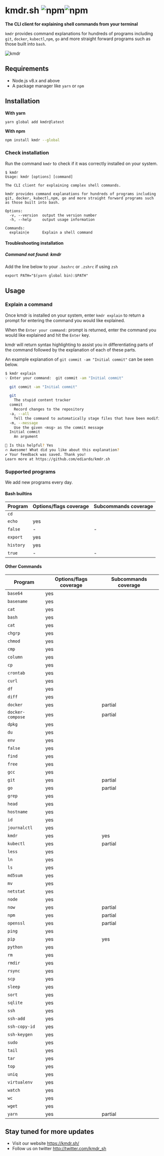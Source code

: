 # kmdr.sh ![npm](https://img.shields.io/npm/v/kmdr?color=green&style=flat-square)![npm](https://img.shields.io/npm/dt/kmdr?color=blue&style=flat-square)


**The CLI client for explaining shell commands from your terminal**

`kmdr` provides command explanations for hundreds of programs including `git`, `docker`, `kubectl`,`npm`, `go` and more straight forward programs such as those built into `bash`.

![kmdr](screenshot.png)

## Requirements

- Node.js v8.x and above
- A package manager like `yarn` or `npm`

## Installation

**With yarn**

```bash
yarn global add kmdr@latest
```

**With npm**

```bash
npm install kmdr --global
```

### Check installation

Run the command `kmdr` to check if it was correctly installed on your system.

```
$ kmdr
Usage: kmdr [options] [command]

The CLI client for explaining complex shell commands.

kmdr provides command explanations for hundreds of programs including git, docker, kubectl,npm, go and more straight forward programs such as those built into bash.

Options:
  -v, --version  output the version number
  -h, --help     output usage information

Commands:
  explain|e      Explain a shell command
```

#### Troubleshooting installation

##### Command not found: kmdr

Add the line below to your `.bashrc` or `.zshrc` if using `zsh`

```
export PATH="$(yarn global bin):$PATH"
```

## Usage

### Explain a command

Once kmdr is installed on your system, enter `kmdr explain` to return a prompt for entering the command you would like explained.

When the `Enter your command:` prompt is returned, enter the command you would like explained and hit the `Enter` key.

kmdr will return syntax highlighting to assist you in differentiating parts of the command followed by the explanation of each of these parts.

An example explanation of `git commit -am "Initial commit"` can be seen below.

```bash
$ kmdr explain
💡 Enter your command:  git commit -am "Initial commit"

  git commit -am "Initial commit"

  git
    The stupid content tracker
  commit
    Record changes to the repository
  -a, --all
    Tell the command to automatically stage files that have been modified and deleted
  -m, --message
    Use the given <msg> as the commit message
  Initial commit
    An argument

🤖 Is this helpful? Yes
🔥 Awesome! What did you like about this explanation?
✔ Your feedback was saved. Thank you!
Learn more at https://github.com/ediardo/kmdr.sh
```

### Supported programs

We add new programs every day.

#### Bash builtins

| Program | Options/flags coverage | Subcommands coverage 
| --- | --- | --- |
| `cd` |  | |
| `echo` | yes | |
| `false` | - | - |
| `export` | yes | |
| `history` | yes ||
| `true` | - | - |

#### Other Commands

| Program | Options/flags coverage | Subcommands coverage 
| --- | --- | --- |
| `base64` | yes | |
| `basename` | yes |
| `cat` | yes | | 
| `bash` | yes | |
| `cat` | yes | |
| `chgrp` | yes | |
| `chmod`  | yes | |
| `cmp` | yes | |
| `column` | yes | |
| `cp` | yes | |
| `crontab` | yes | |
| `curl` | yes | |
| `df` | yes | |
| `diff` | yes | |
| `docker`| yes | partial | 
| `docker-compose` | yes | partial |
| `dpkg` | yes | |
| `du` | yes | |
| `env` | yes | |
| `false` | yes | |
| `find` | yes | |
| `free` | yes | |
| `gcc` | yes | |
| `git` | yes | partial |
| `go` | yes | partial |
| `grep` | yes | |
| `head` | yes | |
| `hostname`| yes | |
| `id` | yes | 
| `journalctl` | yes | |
| `kmdr` | yes | yes |
| `kubectl` | yes | partial |
| `less` | yes | |
| `ln`| yes | |
| `ls` | yes | |
| `md5sum` | yes | |
| `mv` | yes | |
| `netstat` | yes | |
| `node` | yes | |
| `now` | yes | partial |
| `npm` | yes | partial |
| `openssl` | yes | partial |
| `ping` | yes | |
| `pip` | yes | yes |
| `python` | yes | |
| `rm`  | yes | |
| `rmdir` | yes | |
| `rsync` | yes | |
| `scp` | yes | |
| `sleep` | yes | |
| `sort` | yes | |
| `sqlite` | yes | |
| `ssh`  | yes | |
| `ssh-add`  | yes | |
| `ssh-copy-id` | yes | |
| `ssh-keygen` | yes | |
| `sudo`  | yes | |
| `tail` | yes | |
| `tar`  | yes | |
| `top`  | yes | |
| `uniq` | yes | |
| `virtualenv`  | yes | |
| `watch`  | yes | |
| `wc`  | yes | |
| `wget`  | yes | |
| `yarn`  | yes | partial |

## Stay tuned for more updates

- Visit our website https://kmdr.sh/
- Follow us on twitter http://twitter.com/kmdr_sh

